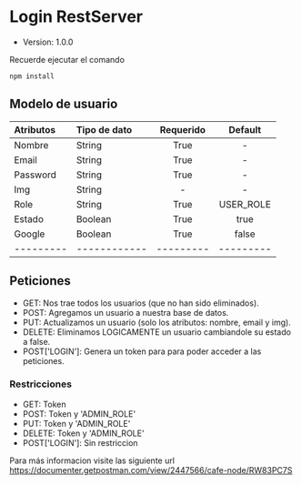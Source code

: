 # Login RestServer

- Version: 1.0.0

Recuerde ejecutar el comando
```
npm install
```
## Modelo de usuario


| Atributos | Tipo de dato | Requerido | Default   |
| :-------- | :----------- | :-------: | :-------: |
| Nombre | String | True | - |
| Email | String | True | - |
| Password | String | True | - |
| Img | String | - | - | - |
| Role | String | True | USER_ROLE |
| Estado | Boolean | True | true |
| Google | Boolean | True | false |
| --------- | ------------ | --------- | --------- |

## Peticiones
- GET:           Nos trae todos los usuarios (que no han sido eliminados).
- POST:          Agregamos un usuario a nuestra base de datos.
- PUT:           Actualizamos un usuario (solo los atributos: nombre, email y img).
- DELETE:        Eliminamos LOGICAMENTE un usuario cambiandole su estado a false.
- POST['LOGIN']: Genera un token para para poder acceder a las peticiones.

### Restricciones
- GET:           Token
- POST:          Token y 'ADMIN_ROLE'
- PUT:           Token y 'ADMIN_ROLE'
- DELETE:        Token y 'ADMIN_ROLE'
- POST['LOGIN']: Sin restriccion

Para más informacion visite las siguiente url https://documenter.getpostman.com/view/2447566/cafe-node/RW83PC7S
